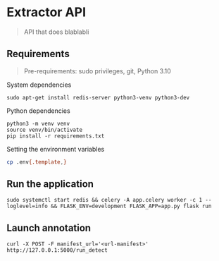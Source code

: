 # Extractor API

> API that does blablabli

## Requirements

> Pre-requirements: sudo privileges, git, Python 3.10

System dependencies
```shell
sudo apt-get install redis-server python3-venv python3-dev
```

Python dependencies
```shell
python3 -m venv venv
source venv/bin/activate
pip install -r requirements.txt
```

Setting the environment variables
```bash
cp .env{.template,}
```

## Run the application
```shell
sudo systemctl start redis && celery -A app.celery worker -c 1 --loglevel=info && FLASK_ENV=development FLASK_APP=app.py flask run
```

## Launch annotation
```shell
curl -X POST -F manifest_url='<url-manifest>' http://127.0.0.1:5000/run_detect
```